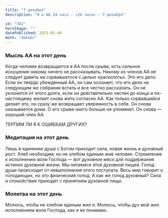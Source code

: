 ```yaml
---
title: "7 декабря"
description: "Я и АА 24 часа - «24 часа» — 7 декабря"

id: "342"
heroImage: ""
datePublished: 2023-05-04
moth: "dekabr"
---
```


### Мысль АА на этот день

Когда человек возвращается в АА после срыва, есть сильное искушение никому
ничего не рассказывать. Никому из членов АА не следует давить на сорвавшегося
с целью «расколоть». Это его дело. Если он твердо убежденный АА, он сам
осознает, что его дело на следующем же собрании встать и все честно
рассказать. Он не уклонится от этого долга, если он действительно честен до
конца и по-настоящему желает снова жить согласно АА. Как только сорвавшийся
делает это, он сразу же возвращает уверенность в себе. Он снова оказывается
дома. О его срыве никто больше не упомянет. Он снова — хороший член АА.

ТЕРПИМ ЛИ Я К ОШИБКАМ ДРУГИХ?

### Медитация на этот день

Лишь в единении души с Богом приходит сила, новая жизнь и духовный рост. Хлеб
необходим, но не хлебом единым жив человек. Стремление к исполнению воли
Господа — вот духовное мясо для поддержания истинно духовной жизни. Мы
питаемся этой духовной пищей. Голод души происходит от невыполнения этого
постулата. Весь мир говорит о голодающих, но это физический голод. А как же
голод духовный? Сила и спокойствие приходят с принятием духовной пищи.

### Молитва на этот день

Молюсь, чтобы не хлебом единым жил я. Молюсь, чтобы дух мой жил исполнением
воли Господа, как я ее понимаю.
